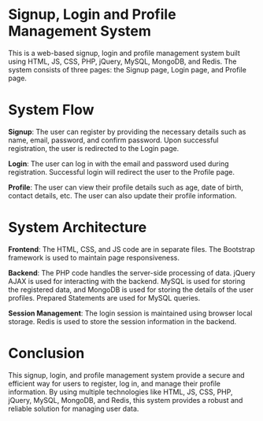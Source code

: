 # Signup, Login and Profile Management System
This is a web-based signup, login and profile management system built using HTML, JS, CSS, PHP, jQuery, MySQL, MongoDB, and Redis. The system consists of three pages: the Signup page, Login page, and Profile page.

# System Flow
__Signup__: The user can register by providing the necessary details such as name, email, password, and confirm password. Upon successful registration, the user is redirected to the Login page.

__Login__: The user can log in with the email and password used during registration. Successful login will redirect the user to the Profile page.

__Profile__: The user can view their profile details such as age, date of birth, contact details, etc. The user can also update their profile information.

# System Architecture
__Frontend__: The HTML, CSS, and JS code are in separate files. The Bootstrap framework is used to maintain page responsiveness.

__Backend__: The PHP code handles the server-side processing of data. jQuery AJAX is used for interacting with the backend. MySQL is used for storing the registered data, and MongoDB is used for storing the details of the user profiles. Prepared Statements are used for MySQL queries.

__Session Management__: The login session is maintained using browser local storage. Redis is used to store the session information in the backend.

# Conclusion

This signup, login, and profile management system provide a secure and efficient way for users to register, log in, and manage their profile information. By using multiple technologies like HTML, JS, CSS, PHP, jQuery, MySQL, MongoDB, and Redis, this system provides a robust and reliable solution for managing user data.
